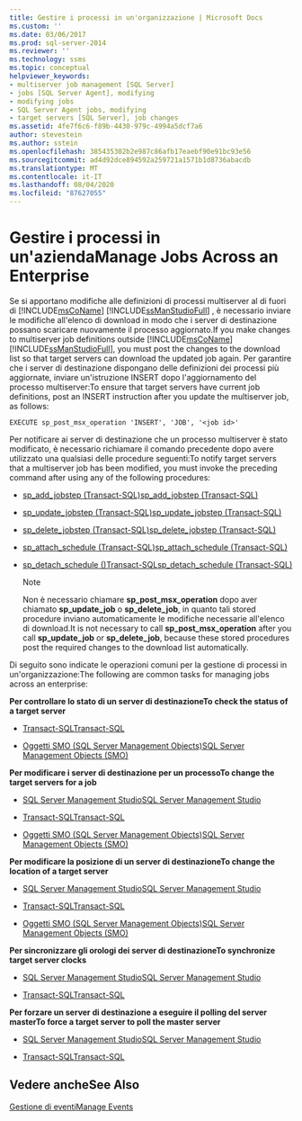 ```yaml
---
title: Gestire i processi in un'organizzazione | Microsoft Docs
ms.custom: ''
ms.date: 03/06/2017
ms.prod: sql-server-2014
ms.reviewer: ''
ms.technology: ssms
ms.topic: conceptual
helpviewer_keywords:
- multiserver job management [SQL Server]
- jobs [SQL Server Agent], modifying
- modifying jobs
- SQL Server Agent jobs, modifying
- target servers [SQL Server], job changes
ms.assetid: 4fe7f6c6-f89b-4430-979c-4994a5dcf7a6
author: stevestein
ms.author: sstein
ms.openlocfilehash: 385435302b2e987c86afb17eaebf90e91bc93e56
ms.sourcegitcommit: ad4d92dce894592a259721a1571b1d8736abacdb
ms.translationtype: MT
ms.contentlocale: it-IT
ms.lasthandoff: 08/04/2020
ms.locfileid: "87627055"
---
```

# <a name="manage-jobs-across-an-enterprise"></a><span data-ttu-id="38fa8-102">Gestire i processi in un'azienda</span><span class="sxs-lookup"><span data-stu-id="38fa8-102">Manage Jobs Across an Enterprise</span></span>
  <span data-ttu-id="38fa8-103">Se si apportano modifiche alle definizioni di processi multiserver al di fuori di [!INCLUDE[msCoName](../../includes/msconame-md.md)] [!INCLUDE[ssManStudioFull](../../includes/ssmanstudiofull-md.md)] , è necessario inviare le modifiche all'elenco di download in modo che i server di destinazione possano scaricare nuovamente il processo aggiornato.</span><span class="sxs-lookup"><span data-stu-id="38fa8-103">If you make changes to multiserver job definitions outside [!INCLUDE[msCoName](../../includes/msconame-md.md)] [!INCLUDE[ssManStudioFull](../../includes/ssmanstudiofull-md.md)], you must post the changes to the download list so that target servers can download the updated job again.</span></span> <span data-ttu-id="38fa8-104">Per garantire che i server di destinazione dispongano delle definizioni dei processi più aggiornate, inviare un'istruzione INSERT dopo l'aggiornamento del processo multiserver:</span><span class="sxs-lookup"><span data-stu-id="38fa8-104">To ensure that target servers have current job definitions, post an INSERT instruction after you update the multiserver job, as follows:</span></span>  
  
```  
EXECUTE sp_post_msx_operation 'INSERT', 'JOB', '<job id>'  
```  
  
 <span data-ttu-id="38fa8-105">Per notificare ai server di destinazione che un processo multiserver è stato modificato, è necessario richiamare il comando precedente dopo avere utilizzato una qualsiasi delle procedure seguenti:</span><span class="sxs-lookup"><span data-stu-id="38fa8-105">To notify target servers that a multiserver job has been modified, you must invoke the preceding command after using any of the following procedures:</span></span>  
  
-   [<span data-ttu-id="38fa8-106">sp_add_jobstep (Transact-SQL)</span><span class="sxs-lookup"><span data-stu-id="38fa8-106">sp_add_jobstep (Transact-SQL)</span></span>](/sql/relational-databases/system-stored-procedures/sp-add-jobstep-transact-sql)  
  
-   [<span data-ttu-id="38fa8-107">sp_update_jobstep (Transact-SQL)</span><span class="sxs-lookup"><span data-stu-id="38fa8-107">sp_update_jobstep (Transact-SQL)</span></span>](/sql/relational-databases/system-stored-procedures/sp-update-jobstep-transact-sql)  
  
-   [<span data-ttu-id="38fa8-108">sp_delete_jobstep (Transact-SQL)</span><span class="sxs-lookup"><span data-stu-id="38fa8-108">sp_delete_jobstep (Transact-SQL)</span></span>](/sql/relational-databases/system-stored-procedures/sp-delete-jobstep-transact-sql)  
  
-   [<span data-ttu-id="38fa8-109">sp_attach_schedule &#40;Transact-SQL&#41;</span><span class="sxs-lookup"><span data-stu-id="38fa8-109">sp_attach_schedule &#40;Transact-SQL&#41;</span></span>](/sql/relational-databases/system-stored-procedures/sp-attach-schedule-transact-sql)  
  
-   [<span data-ttu-id="38fa8-110">sp_detach_schedule &#40;&#41;Transact-SQL</span><span class="sxs-lookup"><span data-stu-id="38fa8-110">sp_detach_schedule &#40;Transact-SQL&#41;</span></span>](/sql/relational-databases/system-stored-procedures/sp-detach-schedule-transact-sql)  
  
    > [!NOTE]  
    >  <span data-ttu-id="38fa8-111">Non è necessario chiamare **sp_post_msx_operation** dopo aver chiamato **sp_update_job** o **sp_delete_job**, in quanto tali stored procedure inviano automaticamente le modifiche necessarie all'elenco di download.</span><span class="sxs-lookup"><span data-stu-id="38fa8-111">It is not necessary to call **sp_post_msx_operation** after you call **sp_update_job** or **sp_delete_job**, because these stored procedures post the required changes to the download list automatically.</span></span>  
  
 <span data-ttu-id="38fa8-112">Di seguito sono indicate le operazioni comuni per la gestione di processi in un'organizzazione:</span><span class="sxs-lookup"><span data-stu-id="38fa8-112">The following are common tasks for managing jobs across an enterprise:</span></span>  
  
 <span data-ttu-id="38fa8-113">**Per controllare lo stato di un server di destinazione**</span><span class="sxs-lookup"><span data-stu-id="38fa8-113">**To check the status of a target server**</span></span>  
  
-   [<span data-ttu-id="38fa8-114">Transact-SQL</span><span class="sxs-lookup"><span data-stu-id="38fa8-114">Transact-SQL</span></span>](/sql/relational-databases/system-stored-procedures/sp-help-targetserver-transact-sql)  
  
-   [<span data-ttu-id="38fa8-115">Oggetti SMO (SQL Server Management Objects)</span><span class="sxs-lookup"><span data-stu-id="38fa8-115">SQL Server Management Objects (SMO)</span></span>](../../relational-databases/server-management-objects-smo/sql-server-management-objects-smo-programming-guide.md)  
  
 <span data-ttu-id="38fa8-116">**Per modificare i server di destinazione per un processo**</span><span class="sxs-lookup"><span data-stu-id="38fa8-116">**To change the target servers for a job**</span></span>  
  
-   [<span data-ttu-id="38fa8-117">SQL Server Management Studio</span><span class="sxs-lookup"><span data-stu-id="38fa8-117">SQL Server Management Studio</span></span>](modify-the-target-servers-for-a-job.md)  
  
-   [<span data-ttu-id="38fa8-118">Transact-SQL</span><span class="sxs-lookup"><span data-stu-id="38fa8-118">Transact-SQL</span></span>](/sql/relational-databases/system-stored-procedures/sp-add-jobserver-transact-sql)  
  
-   [<span data-ttu-id="38fa8-119">Oggetti SMO (SQL Server Management Objects)</span><span class="sxs-lookup"><span data-stu-id="38fa8-119">SQL Server Management Objects (SMO)</span></span>](../../relational-databases/server-management-objects-smo/sql-server-management-objects-smo-programming-guide.md)  
  
 <span data-ttu-id="38fa8-120">**Per modificare la posizione di un server di destinazione**</span><span class="sxs-lookup"><span data-stu-id="38fa8-120">**To change the location of a target server**</span></span>  
  
-   [<span data-ttu-id="38fa8-121">SQL Server Management Studio</span><span class="sxs-lookup"><span data-stu-id="38fa8-121">SQL Server Management Studio</span></span>](../sql-server-management-studio-ssms.md)  
  
-   [<span data-ttu-id="38fa8-122">Transact-SQL</span><span class="sxs-lookup"><span data-stu-id="38fa8-122">Transact-SQL</span></span>](/sql/relational-databases/system-stored-procedures/sp-msx-enlist-transact-sql)  
  
-   [<span data-ttu-id="38fa8-123">Oggetti SMO (SQL Server Management Objects)</span><span class="sxs-lookup"><span data-stu-id="38fa8-123">SQL Server Management Objects (SMO)</span></span>](../../relational-databases/server-management-objects-smo/sql-server-management-objects-smo-programming-guide.md)  
  
 <span data-ttu-id="38fa8-124">**Per sincronizzare gli orologi dei server di destinazione**</span><span class="sxs-lookup"><span data-stu-id="38fa8-124">**To synchronize target server clocks**</span></span>  
  
-   [<span data-ttu-id="38fa8-125">SQL Server Management Studio</span><span class="sxs-lookup"><span data-stu-id="38fa8-125">SQL Server Management Studio</span></span>](synchronize-target-server-clocks-sql-server-management-studio.md)  
  
-   [<span data-ttu-id="38fa8-126">Transact-SQL</span><span class="sxs-lookup"><span data-stu-id="38fa8-126">Transact-SQL</span></span>](/sql/relational-databases/system-stored-procedures/sp-resync-targetserver-transact-sql)  
  
 <span data-ttu-id="38fa8-127">**Per forzare un server di destinazione a eseguire il polling del server master**</span><span class="sxs-lookup"><span data-stu-id="38fa8-127">**To force a target server to poll the master server**</span></span>  
  
-   [<span data-ttu-id="38fa8-128">SQL Server Management Studio</span><span class="sxs-lookup"><span data-stu-id="38fa8-128">SQL Server Management Studio</span></span>](force-a-target-server-to-poll-the-master-server.md)  
  
-   [<span data-ttu-id="38fa8-129">Transact-SQL</span><span class="sxs-lookup"><span data-stu-id="38fa8-129">Transact-SQL</span></span>](/sql/relational-databases/system-stored-procedures/sp-post-msx-operation-transact-sql)  
  
## <a name="see-also"></a><span data-ttu-id="38fa8-130">Vedere anche</span><span class="sxs-lookup"><span data-stu-id="38fa8-130">See Also</span></span>  
 [<span data-ttu-id="38fa8-131">Gestione di eventi</span><span class="sxs-lookup"><span data-stu-id="38fa8-131">Manage Events</span></span>](manage-events.md)  
  
  

